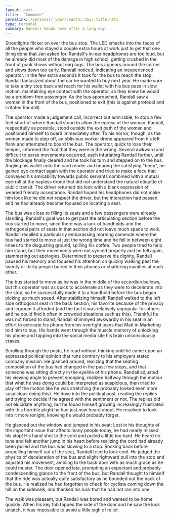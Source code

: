 ```yaml
---
layout: post
title:  "Commute"
permalink: /personal/:year/:month/:day/:title.html
type: Personal
summary: Randall heads home after a long day.
---
```


Streetlights flicker on over the bus stop. The LED smacks into the faces of all the people who stayed a couple extra hours at work just to get that one thing done that Jan asked for. Randall's in-ear headphones are too loud, but he already did most of the damage in high school, getting crushed in the front of punk shows without earplugs. The bus appears around the corner and slows down too early, Randall noticed, indicating an inexperienced operator. In the few extra seconds it took for the bus to reach the stop, Randall fantasized about the car he wanted to buy next year. He made sure to take a tiny step back and reach for his wallet with his bus pass in slow motion, maintaining eye contact with the operator, so they knew he would be a problem-free passenger. As the bus approached, Randall saw a woman in the front of the bus, positioned to exit (this is against protocol and irritated Randall). 

The operator made a judgement call, incorrect but admirable, to stop a few feet short of where Randall stood to allow the egress of the woman. Randall, respectfully as possible, stood outside the exit path of the woman and positioned himself to board immediately after. To his horror, though, as the woman made to step off, an oblivious worker drone appeared from his left flank and attempted to board the bus. The operator, quick to lose their temper, informed the fool that they were in the wrong. Several awkward and difficult to parse movements occurred, each infuriating Randall further, until the blockage finally cleared and he took his turn and stepped on to the bus. Angling his wallet onto the card reader and hearing the satisfying "beep", he gained eye contact again with the operator and tried to make a face that conveyed his amicability towards public servants combined with a mutual eye-roll at the hapless drone that did not understand the natural etiquitte of public transit. The driver returned his look with a blank expression of wearied friendly acceptance. Randall hoped his headphones did not make him look like he did not respect the driver, but the interaction had passed and he had already become focused on locating a seat.

The bus was close to filling its seats and a few passengers were already standing. Randall's goal was to get past the articulating section before the bus started to move, since there was a lack of handholds and the orthogonal pairs of seats in that section did not leave much space to walk. Randall recalled a particularly embarassing morning commute where the bus had started to move at just the wrong time and he fell in between eight knees to the disgusting ground, spilling his coffee. Two people tried to help him stand, but their movements were not synced properly and he fell again, stammering out apologies. Determined to preserve his dignity, Randall paused his memory and focused his attention on quickly walking past the twenty or thirty people buried in their phones or chattering inanities at each other. 

The bus started to move as he was in the middle of the accordion bellows, but this operator was as quick to accelerate as they were to decelerate into the stop, so he successfully made it to a handhold before the bus began picking up much speed. After stabilizing himself, Randall walked to the left side orthogonal seat in the back section, his favorite because of the privacy and legroom it afforded (and the fact it was relatively unpopular for others and he could find it often in crowded situations such as this). Thankful he was not forced to stand, Randall shimmyed awkwardly in his seat in an effort to extricate his phone from his overtight jeans that Matt in Marketing told him to buy. His hands went through the muscle memory of unlocking his phone and tapping into the social media site his brain unconsciously craves.

Scrolling through the posts, he read without thinking until he came upon an expressed political opinion that runs contrary to his employers stated company mission. He glanced around, realizing that the seating composition of the bus had changed in the past few stops, and that someone was sitting directly in the eyeline of his phone. Randall adjusted his viewing angle to prevent snooping, realized halfway through the motion that what he was doing could be interpreted as suspicious, then tried to play off the motion like he was stretching (he probably looked even more suspicious doing this). He dove into the political post, reading the replies and trying to decide if he agreed with the sentiment or not. The replies did not elucidate anything, but he found himself growing increasingly frustrated with this horrible plight he had just now heard about. He resolved to look into it more tonight, knowing he would probably forget. 

He glanced out the window and jumped in his seat: Lost in his thoughts of the important issue that affects many people today, he had nearly missed his stop! His hand shot to the cord and pulled a little too hard. He heard no tone and felt another jump in his heart before realizing the cord had already been pulled and the bus was slowing to a stop. Rocking back before propelling himself out of the seat, Randall tried to look cool. He judged the physics of deceleration of the bus and slight rightward pull into the stop and adjusted his movement, ambling to the back door with as much grace as he could muster. The door opened late, prompting an expectant and probably condescending glance to the front of the bus, but Randall thought to himself that the ride was actually quite satisfactory as he bounded out the back of the bus. He realized he had forgotten to check for cyclists coming down the hill on the sidewalk, and thanked his luck that he had not ran into one.

The walk was pleasant, but Randall was bored and wanted to be home quickly. When his key fob tapped the side of the door and he saw the lock unlatch, it was impossible to avoid a little sigh of relief.